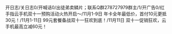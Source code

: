 开日志/关日志0/开喊话0/出徒弟卖鳞片；联系Q群278727979群主/1/开广告0/红手指云手机双十一预购活动火热开启～/11月1-9日   年卡全年最低价，首付10元更抵30元！/11月1-11日 99元套餐备战双十一狂欢到底！/11月11日    双十一促销狂欢，云手机最高立减60元！
